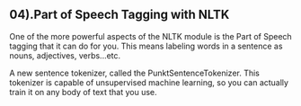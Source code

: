 
## 04).Part of Speech Tagging with NLTK

One of the more powerful aspects of the NLTK module is the Part of Speech tagging that it can do for you. This means labeling words in a sentence as nouns, adjectives, verbs...etc. 

A new sentence tokenizer, called the PunktSentenceTokenizer. This tokenizer is capable of unsupervised machine learning, so you can actually train it on any body of text that you use. 



